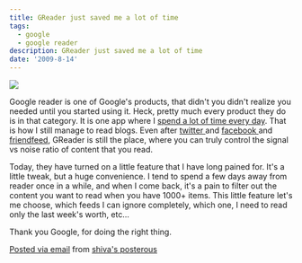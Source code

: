 ```yaml
---
title: GReader just saved me a lot of time
tags:
  - google
  - google reader
description: GReader just saved me a lot of time
date: '2009-8-14'
---
```


[![](/images/greader.jpg.scaled.500.jpg)][0]

Google reader is one of Google's products, that didn't you didn't realize you needed until you started using it. Heck, pretty much every product they do is in that category. It is one app where I [spend a lot of time every day][1]. That is how I still manage to read blogs. Even after [twitter ][2]and [facebook ][3]and [friendfeed][4], GReader is still the place, where you can truly control the signal vs noise ratio of content that you read. 

Today, they have turned on a little feature that I have long pained for. It's a little tweak, but a huge convenience. I tend to spend a few days away from reader once in a while, and when I come back, it's a pain to filter out the content you want to read when you have 1000+ items. This little feature let's me choose, which feeds I can ignore completely, which one, I need to read only the last week's worth, etc...

Thank you Google, for doing the right thing.

[Posted via email][5] from [shiva's posterous][6] 



[0]: http://posterous.com/getfile/files.posterous.com/shiva/TRAuLPzZpSXvJm4sA4jHJtcV6dkle25ltVlz8i8U5YFt2uOZ782tYHqdq6nE/greader.jpg
[1]: http://www.google.com/reader/shared/shvelmur
[2]: http://twitter.com/shiva
[3]: http://facebook.com/shivanand
[4]: http://friendfeed.com/shivanand
[5]: http://posterous.com
[6]: http://shiva.posterous.com/greader-just-saved-me-a-lot-of-time